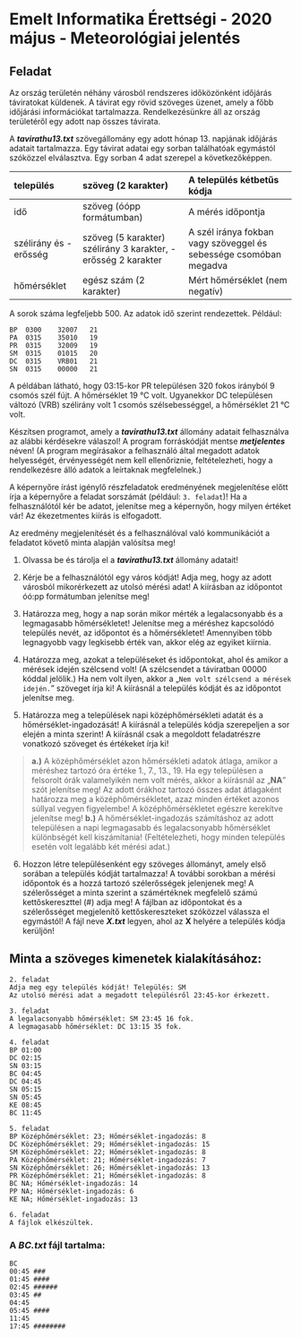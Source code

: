 # Emelt Informatika Érettségi - 2020 május - Meteorológiai jelentés

## Feladat
Az ország területén néhány városból rendszeres időközönként időjárás táviratokat küldenek. A távirat egy rövid szöveges üzenet, amely a főbb időjárási információkat tartalmazza. Rendelkezésünkre áll az ország területéről egy adott nap összes távirata.

A **_tavirathu13.txt_** szövegállomány egy adott hónap 13. napjának időjárás adatait tartalmazza. Egy távirat adatai egy sorban találhatóak egymástól szóközzel elválasztva. Egy sorban 4 adat szerepel a következőképpen.

| település | szöveg (2 karakter) | A település kétbetűs kódja |
| :--- | :--- | :--- |
| idő | szöveg (óópp formátumban) | A mérés időpontja |
| szélirány és -erősség | szöveg (5 karakter) szélirány 3 karakter, -erősség 2 karakter | A szél iránya fokban vagy szöveggel és sebessége csomóban megadva |
| hőmérséklet | egész szám (2 karakter) | Mért hőmérséklet (nem negatív) |

A sorok száma legfeljebb 500. Az adatok idő szerint rendezettek.
Például:
```
BP	0300	32007	21
PA	0315	35010	19
PR	0315	32009	19
SM	0315	01015	20
DC	0315	VRB01	21
SN	0315	00000	21
```
A példában látható, hogy 03:15-kor PR településen 320 fokos irányból 9 csomós szél fújt. A hőmérséklet 19 °C volt. Ugyanekkor DC településen változó (VRB) szélirány volt 1 csomós szélsebességgel, a hőmérséklet 21 °C volt.

Készítsen programot, amely a **_tavirathu13.txt_** állomány adatait felhasználva az alábbi kérdésekre válaszol! A program forráskódját mentse **_metjelentes_** néven! (A program megírásakor a felhasználó által megadott adatok helyességét, érvényességét nem kell ellenőriznie, feltételezheti, hogy a rendelkezésre álló adatok a leírtaknak megfelelnek.)

A képernyőre írást igénylő részfeladatok eredményének megjelenítése előtt írja a képernyőre a feladat sorszámát (például: `3. feladat`)! Ha a felhasználótól kér be adatot, jelenítse meg a képernyőn, hogy milyen értéket vár! Az ékezetmentes kiírás is elfogadott.

Az eredmény megjelenítését és a felhasználóval való kommunikációt a feladatot követő minta alapján valósítsa meg!

1. Olvassa be és tárolja el a **_tavirathu13.txt_** állomány adatait!

2. Kérje be a felhasználótól egy város kódját! Adja meg, hogy az adott városból mikorérkezett az utolsó mérési adat! A kiírásban az időpontot óó:pp formátumban jelenítse meg!

3. Határozza meg, hogy a nap során mikor mérték a legalacsonyabb és a legmagasabb hőmérsékletet! Jelenítse meg a méréshez kapcsolódó település nevét, az időpontot és a hőmérsékletet! Amennyiben több legnagyobb vagy legkisebb érték van, akkor elég az egyiket kiírnia.

4. Határozza meg, azokat a településeket és időpontokat, ahol és amikor a mérések idején szélcsend volt! (A szélcsendet a táviratban 00000 kóddal jelölik.) Ha nem volt ilyen, akkor a „`Nem volt szélcsend a mérések idején.`” szöveget írja ki! A kiírásnál a település kódját és az időpontot jelenítse meg.

5. Határozza meg a települések napi középhőmérsékleti adatát és a hőmérséklet-ingadozását! A kiírásnál a település kódja szerepeljen a sor elején a minta szerint! A kiírásnál csak a megoldott feladatrészre vonatkozó szöveget és értékeket írja ki!
>**a.)** A középhőmérséklet azon hőmérsékleti adatok átlaga, amikor a méréshez tartozó óra értéke 1., 7., 13., 19. Ha egy településen a felsorolt órák valamelyikén nem volt mérés, akkor a kiírásnál az „**NA**” szót jelenítse meg! Az adott órákhoz tartozó összes adat átlagaként határozza meg a középhőmérsékletet, azaz minden értéket azonos súllyal vegyen figyelembe! A középhőmérsékletet egészre kerekítve jelenítse meg!
>**b.)** A hőmérséklet-ingadozás számításhoz az adott településen a napi legmagasabb és legalacsonyabb hőmérséklet különbségét kell kiszámítania! (Feltételezheti, hogy minden település esetén volt legalább két mérési adat.)

6. Hozzon létre településenként egy szöveges állományt, amely első sorában a település kódját tartalmazza! A további sorokban a mérési időpontok és a hozzá tartozó szélerősségek jelenjenek meg! A szélerősséget a minta szerint a számértéknek megfelelő számú kettőskereszttel (#) adja meg! A fájlban az időpontokat és a szélerősséget megjelenítő kettőskereszteket szóközzel válassza el egymástól! A fájl neve **_X.txt_** legyen, ahol az **X** helyére a település kódja kerüljön!

## Minta a szöveges kimenetek kialakításához:
```
2. feladat
Adja meg egy település kódját! Település: SM
Az utolsó mérési adat a megadott településről 23:45-kor érkezett.

3. feladat
A legalacsonyabb hőmérséklet: SM 23:45 16 fok.
A legmagasabb hőmérséklet: DC 13:15 35 fok.

4. feladat
BP 01:00
DC 02:15
SN 03:15
BC 04:45
DC 04:45
SN 05:15
SN 05:45
KE 08:45
BC 11:45

5. feladat
BP Középhőmérséklet: 23; Hőmérséklet-ingadozás: 8
DC Középhőmérséklet: 29; Hőmérséklet-ingadozás: 15
SM Középhőmérséklet: 22; Hőmérséklet-ingadozás: 8
PA Középhőmérséklet: 21; Hőmérséklet-ingadozás: 7
SN Középhőmérséklet: 26; Hőmérséklet-ingadozás: 13
PR Középhőmérséklet: 21; Hőmérséklet-ingadozás: 8
BC NA; Hőmérséklet-ingadozás: 14
PP NA; Hőmérséklet-ingadozás: 6
KE NA; Hőmérséklet-ingadozás: 13

6. feladat
A fájlok elkészültek.
```

### A _BC.txt_ fájl tartalma:
```
BC
00:45 ###
01:45 ####
02:45 ######
03:45 ##
04:45
05:45 ####
11:45
17:45 ########
```